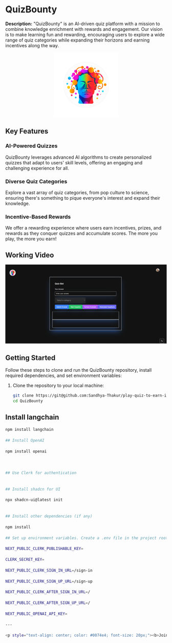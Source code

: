# QuizBounty

**Description:** "QuizBounty" is an AI-driven quiz platform with a mission to combine knowledge enrichment with rewards and engagement. Our vision is to make learning fun and rewarding, encouraging users to explore a wide range of quiz categories while expanding their horizons and earning incentives along the way.

<div style="text-align:center;">
  <img src="https://github.com/Sandhya-Thakur/play-quiz-to-earn-incentive/blob/main/public/logo.png" alt="QuizBounty Logo" width="200" height="auto" style="max-width:100%;">
</div>

## Key Features

### AI-Powered Quizzes
QuizBounty leverages advanced AI algorithms to create personalized quizzes that adapt to users' skill levels, offering an engaging and challenging experience for all.

### Diverse Quiz Categories
Explore a vast array of quiz categories, from pop culture to science, ensuring there's something to pique everyone's interest and expand their knowledge.

### Incentive-Based Rewards
We offer a rewarding experience where users earn incentives, prizes, and rewards as they conquer quizzes and accumulate scores. The more you play, the more you earn!

## Working Video

[![Watch the video](https://github.com/Sandhya-Thakur/play-quiz-to-earn-incentive/blob/main/public/thumnail1.png)](https://youtu.be/TXJKPOUbcx0)

## Getting Started

Follow these steps to clone and run the QuizBounty repository, install required dependencies, and set environment variables:

1. Clone the repository to your local machine:

   ```bash
   git clone https://git@github.com:Sandhya-Thakur/play-quiz-to-earn-incentive.git
   cd QuizBounty
## Install langchain
```bash
npm install langchain

## Install OpenAI

npm install openai



## Use Clerk for authentication


## Install shadcn for UI

npx shadcn-ui@latest init


## Install other dependencies (if any)

npm install

## Set up environment variables. Create a .env file in the project root 

NEXT_PUBLIC_CLERK_PUBLISHABLE_KEY=

CLERK_SECRET_KEY=

NEXT_PUBLIC_CLERK_SIGN_IN_URL=/sign-in

NEXT_PUBLIC_CLERK_SIGN_UP_URL=/sign-up

NEXT_PUBLIC_CLERK_AFTER_SIGN_IN_URL=/

NEXT_PUBLIC_CLERK_AFTER_SIGN_UP_URL=/

NEXT_PUBLIC_OPENAI_API_KEY=

---

<p style="text-align: center; color: #0074e4; font-size: 20px;"><b>Join QuizBounty and embark on a journey of knowledge and rewards!</b></p>
